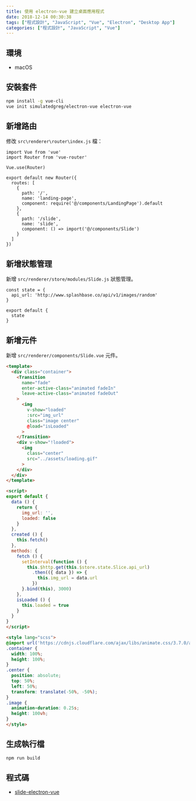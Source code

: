 ```yaml
---
title: 使用 electron-vue 建立桌面應用程式
date: 2018-12-14 00:30:38
tags: ["程式設計", "JavaScript", "Vue", "Electron", "Desktop App"]
categories: ["程式設計", "JavaScript", "Vue"]
---
```


## 環境

- macOS

## 安裝套件

```BASH
npm install -g vue-cli
vue init simulatedgreg/electron-vue electron-vue
```

## 新增路由

修改 `src\renderer\router\index.js` 檔：

```JS
import Vue from 'vue'
import Router from 'vue-router'

Vue.use(Router)

export default new Router({
  routes: [
    {
      path: '/',
      name: 'landing-page',
      component: require('@/components/LandingPage').default
    },
    {
      path: '/slide',
      name: 'slide',
      component: () => import('@/components/Slide')
    }
  ]
})
```

## 新增狀態管理

新增 `src/renderer/store/modules/Slide.js` 狀態管理。

```JS
const state = {
  api_url: 'http://www.splashbase.co/api/v1/images/random'
}

export default {
  state
}
```

## 新增元件

新增 `src/renderer/components/Slide.vue` 元件。

```HTML
<template>
  <div class="container">
    <Transition
      name="fade"
      enter-active-class="animated fadeIn"
      leave-active-class="animated fadeOut"
    >
      <img
        v-show="loaded"
        :src="img_url"
        class="image center"
        @load="isLoaded"
      >
    </Transition>
    <div v-show="!loaded">
      <img
        class="center"
        src="../assets/loading.gif"
      >
    </div>
  </div>
</template>

<script>
export default {
  data () {
    return {
      img_url: '',
      loaded: false
    }
  },
  created () {
    this.fetch()
  },
  methods: {
    fetch () {
      setInterval(function () {
        this.$http.get(this.$store.state.Slice.api_url)
          .then(({ data }) => {
            this.img_url = data.url
          })
      }.bind(this), 3000)
    },
    isLoaded () {
      this.loaded = true
    }
  }
}
</script>

<style lang="scss">
@import url('https://cdnjs.cloudflare.com/ajax/libs/animate.css/3.7.0/animate.css');
.container {
  width: 100%;
  height: 100%;
}
.center {
  position: absolute;
  top: 50%;
  left: 50%;
  transform: translate(-50%, -50%);
}
.image {
  animation-duration: 0.25s;
  height: 100vh;
}
</style>
```

## 生成執行檔

```BASH
npm run build
```

## 程式碼

- [slide-electron-vue](https://github.com/memochou1993/slide-electron-vue)
